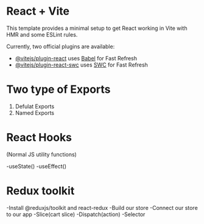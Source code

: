 # React + Vite

This template provides a minimal setup to get React working in Vite with HMR and some ESLint rules.

Currently, two official plugins are available:

- [@vitejs/plugin-react](https://github.com/vitejs/vite-plugin-react/blob/main/packages/plugin-react/README.md) uses [Babel](https://babeljs.io/) for Fast Refresh
- [@vitejs/plugin-react-swc](https://github.com/vitejs/vite-plugin-react-swc) uses [SWC](https://swc.rs/) for Fast Refresh



# Two type of Exports 

1. Defulat Exports
2. Named Exports
#


# React Hooks
 (Normal JS utility functions)

 -useState()
 -useEffect()



# Redux toolkit
-Install @reduxjs/toolkit and react-redux
-Build our store
-Connect our store to our app
-Slice(cart slice)
-Dispatch(action)
-Selector